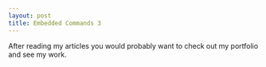 ```yaml
---
layout: post
title: Embedded Commands 3
---
```


After reading my articles you would probably want to check out my portfolio and see my work.
